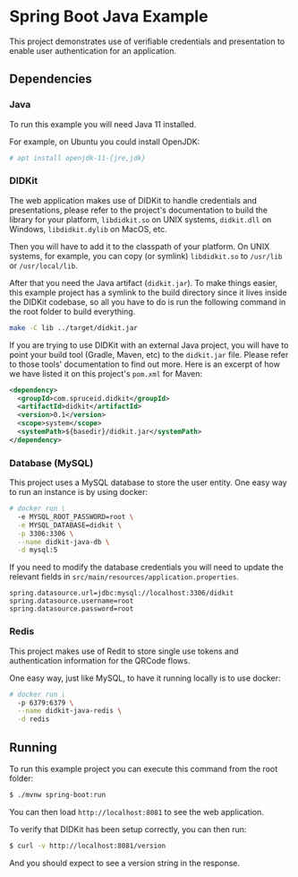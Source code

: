 # Spring Boot Java Example

This project demonstrates use of verifiable credentials and presentation to enable
user authentication for an application.

## Dependencies

### Java

To run this example you will need Java 11 installed.

For example, on Ubuntu you could install OpenJDK:

```bash
# apt install openjdk-11-{jre,jdk}
```

### DIDKit

The web application makes use of DIDKit to handle credentials and presentations,
please refer to the project's documentation to build the library for your platform,
`libdidkit.so` on UNIX systems, `didkit.dll` on Windows, `libdidkit.dylib` on 
MacOS, etc.

Then you will have to add it to the classpath of your platform. On UNIX systems,
for example, you can copy (or symlink) `libdidkit.so` to `/usr/lib` or
`/usr/local/lib`.

After that you need the Java artifact (`didkit.jar`). To make things easier, this
example project has a symlink to the build directory since it lives inside the
DIDKit codebase, so all you have to do is run the following command in the root
folder to build everything.

```bash
make -C lib ../target/didkit.jar
```

If you are trying to use DIDKit with an external Java project, you will have to
point your build tool (Gradle, Maven, etc) to the `didkit.jar` file. Please refer
to those tools' documentation to find out more. Here is an excerpt of how we have
listed it on this project's `pom.xml` for Maven:

```xml
<dependency>
  <groupId>com.spruceid.didkit</groupId>
  <artifactId>didkit</artifactId>
  <version>0.1</version>
  <scope>system</scope>
  <systemPath>${basedir}/didkit.jar</systemPath>
</dependency>
```

### Database (MySQL)

This project uses a MySQL database to store the user entity. One easy way to run
an instance is by using docker:

```bash
# docker run \
  -e MYSQL_ROOT_PASSWORD=root \
  -e MYSQL_DATABASE=didkit \
  -p 3306:3306 \
  --name didkit-java-db \
  -d mysql:5
```

If you need to modify the database credentials you will need to update the
relevant fields in `src/main/resources/application.properties`.

```
spring.datasource.url=jdbc:mysql://localhost:3306/didkit
spring.datasource.username=root
spring.datasource.password=root
```

### Redis

This project makes use of Redit to store single use tokens and authentication
information for the QRCode flows.

One easy way, just like MySQL, to have it running locally is to use docker:
```bash
# docker run \
  -p 6379:6379 \
  --name didkit-java-redis \
  -d redis
```

## Running

To run this example project you can execute this command from the root folder:

```bash
$ ./mvnw spring-boot:run
```

You can then load `http://localhost:8081` to see the web application.


To verify that DIDKit has been setup correctly, you can then run:

```bash
$ curl -v http://localhost:8081/version
```

And you should expect to see a version string in the response.
